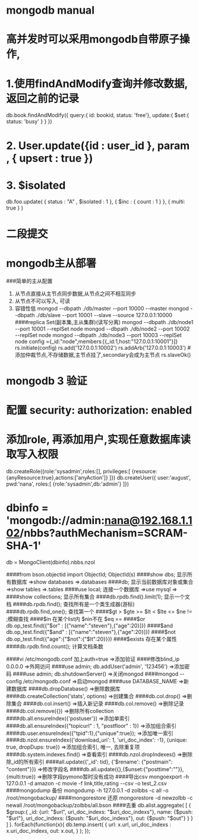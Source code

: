 
# mongodb manual

# 高并发时可以采用mongodb自带原子操作,
# 1.使用findAndModify查询并修改数据,返回之前的记录
db.book.findAndModify({
     query:{ id: bookid, status: 'free'},
     update:{
         $set:{
             status: 'busy'
         }
     }
 })
# 2. User.update({id : user_id }, param , { upsert : true })
# 3. $isolated
db.foo.update(
         { status : "A" , $isolated : 1 },
         { $inc : { count : 1 } },
         { multi: true }
     )
# 二段提交
# mongodb主从部署
###简单的主从配置
1. 从节点直接从主节点同步数据,从节点之间不相互同步
2. 从节点不可以写入, 可读
3. 容错性低
mongod --dbpath ./db/master --port 10000 --master
mongod --dbpath ./db/slave --port 10001 --slave --source 127.0.0.1:10000
####replica Set(副本集,主从集群)(读写分离)
mongod --dbpath ./db/node1 --port 10001 --replSet node
mongod --dbpath ./db/node2 --port 10002 --replSet node
mongod --dbpath ./db/node3 --port 10003 --replSet node
config ={_id:"node",members:[{_id:1,host:"127.0.0.1:10001"}]}
rs.initiate(config)
rs.add('127.0.0.1:10002')
rs.addArb('127.0.0.1:10003') # 添加仲裁节点,不存储数据,主节点挂了,secondary会成为主节点
rs.slaveOk()
####

# mongodb 3 验证
# 配置 security: authorization: enabled
# 添加role, 再添加用户,实现任意数据库读取写入权限
db.createRole({role:'sysadmin',roles:[],
privileges:[
{resource:{anyResource:true},actions:['anyAction']}
]})
db.createUser({
user:'august',
pwd:'nana',
roles:[
{role:'sysadmin',db:'admin'}
]})
# dbinfo = 'mongodb://admin:nana@192.168.1.102/nbbs?authMechanism=SCRAM-SHA-1'
db = MongoClient(dbinfo).nbbs.nzol

####from bson.objectid import ObjectId; ObjectId(s)
####show dbs; 显示所有数据库 =>show databases =>.databases
####db; 显示当前数据库对象或集合 =>show tables =>.tables
####use local; 连接一个数据库 =>use mysql =>
####show collections; 显示所有集合
####db.rpdb.find().limit(1); 显示一个文档
####db.rpdb.find(); 查找所有是一个类生成器(游标)
####db.rpdb.find_one(); 查找第一个
####$gt > $gte >= $lt < $lte <= $ne != ;模糊查找
####$in 在某个list内 $nin不在 $eq ==
####$or db.op_test.find({"$or" : [{"name":"steven"},{"age":20}]})
####$and db.op_test.find({"$and" : [{"name":"steven"},{"age":20}]})
####$not db.op_test.find({"age":{"$not":{"$lt":20}}})
####$exists 存在某个属性
####db.rpdb.find.count(); 计算文档条数

####vi /etc/mongodb.conf 加上auth=true =>添加验证
####修改blind_ip 0.0.0.0 =>外网访问
####use admin; db.addUser('admin', '123456') =>添加密码
####use admin; db.shutdownServer() =>关闭mongod
####mongod --config /etc/mongodb.conf =>启动mongod
####use DATABASE_NAME =>新建数据库
####db.dropDatabase() =>删除数据库
####db.createCollection('stats', options) =>创建集合
####db.col.drop() =>删除集合
####db.col.insert() =>插入新记录
####db.col.remove() =>删除记录
####db.col.remove({}) =>删除所有collection
####db.all.ensureIndex({'postuser'}) =>添加单索引
####db.all.ensureIndex({"topicurl" : 1, "postfloor" : 1}) =>添加组合索引
####db.user.ensureIndex({"tpid":1},{"unique":true}); =>添加唯一索引
####db.nzol.ensureIndex({'download_uri': 1, 'uri_doc_index': -1}, {unique: true, dropDups: true}) =>添加组合索引, 唯一, 去除重复项
####db.system.indexes.find() =>查看索引
####db.nzol.dropIndexes() =>删除除_id的所有索引
####all.update({'_id': tid}, {'$rename': {"postmain": "content"}}) =>修改字段名
####db.all.update({},{$unset:{"posttime":""}},{multi:true}) =>删除字段pymono暂时没有成功
####导出csv
mongoexport -h 127.0.0.1 -d amazon -c movie -f link,title,rating --csv -o test_2.csv
####mongodump 备份
  mongodump -h 127.0.0.1 -d zolbbs -c all -o /root/mongobackup/
####mongorestore 还原
  mongorestore -d newzolbb -c newall /root/mongobackup/zolbbs/all.bson
####去重
  db.alist.aggregate(
            [
                  {
                        $group:{
                              _id: {url: "$url", uri_doc_indexs: "$uri_doc_indexs"},
                              name: {$push: "$url"},
                              uri_doc_indexs: {$push: "$uri_doc_indexs"},
                              out: {$push: "$out"}
                        }
                  }
            ]
        ). forEach(function(x){
            db.temp.insert(
                  {
                    url: x.url,
                    uri_doc_indexs : x.uri_doc_indexs,
                    out: x.out,
                  }
            );
        });

